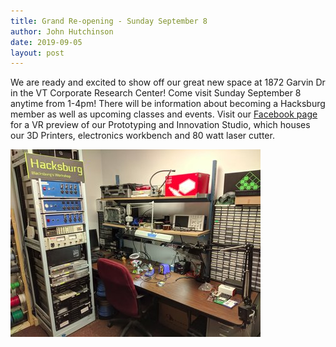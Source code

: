 ```yaml
---
title: Grand Re-opening - Sunday September 8
author: John Hutchinson
date: 2019-09-05
layout: post
---
```


We are ready and excited to show off our great new space at 1872 Garvin Dr in the  VT Corporate Research Center! Come visit Sunday September 8 anytime from 1-4pm! There will be information about becoming a Hacksburg member as well as upcoming classes and events. Visit our [Facebook page](https://www.facebook.com/hacksburg/) for a VR preview of our Prototyping and Innovation Studio, which houses our 3D Printers, electronics workbench and 80 watt laser cutter.

![ProtoStudio](https://github.com/Hacksburg/hacksburg.github.io/raw/master/images/ProtoStudio.jpg)
